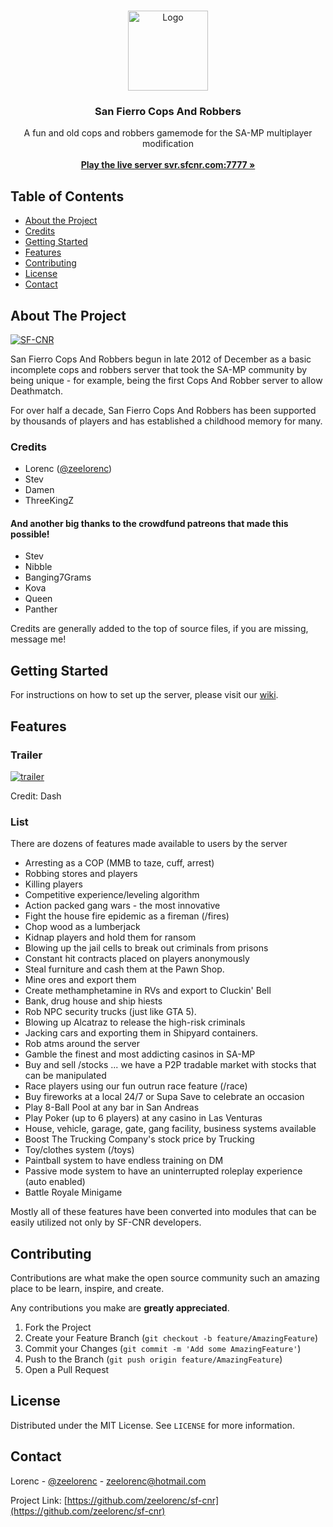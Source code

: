 <!-- PROJECT LOGO -->
<br />
<p align="center">
  <a href="https://sfcnr.com">
    <img src="https://i.imgur.com/Yzq9JiT.png" alt="Logo" width="128" height="128">
  </a>

  <h3 align="center">San Fierro Cops And Robbers</h3>

  <p align="center">
    A fun and old cops and robbers gamemode for the SA-MP multiplayer modification
    <br /><br />
    <a href="https://sfcnr.com"><strong>Play the live server svr.sfcnr.com:7777 »</strong></a>
  </p>
</p>

<!-- TABLE OF CONTENTS -->
## Table of Contents

* [About the Project](#about-the-project)
* [Credits](#credits)
* [Getting Started](#getting-started)
* [Features](#features)
* [Contributing](#contributing)
* [License](#license)
* [Contact](#contact)

<!-- ABOUT THE PROJECT -->
## About The Project

[![SF-CNR][sf-cnr]](https://sfcnr.com)

San Fierro Cops And Robbers begun in late 2012 of December as a basic incomplete cops and robbers server that took 
the SA-MP community by being unique - for example, being the first Cops And Robber server to allow Deathmatch.

For over half a decade, San Fierro Cops And Robbers has been supported by thousands of players and has established
a childhood memory for many.

### Credits

* Lorenc ([@zeelorenc](https://twitter.com/zeelorenc))
* Stev
* Damen
* ThreeKingZ

#### And another big thanks to the crowdfund patreons that made this possible!

* Stev
* Nibble
* Banging7Grams
* Kova
* Queen
* Panther

Credits are generally added to the top of source files, if you are missing, message me!

<!-- GETTING STARTED -->
## Getting Started

For instructions on how to set up the server, please visit our [wiki](https://github.com/zeelorenc/sf-cnr).

<!-- USAGE EXAMPLES -->
## Features

### Trailer
[![trailer][trailer]](https://www.youtube.com/watch?v=ezZHpT4vgYY)

Credit: Dash

### List
There are dozens of features made available to users by the server
* Arresting as a COP (MMB to taze, cuff, arrest)
* Robbing stores and players
* Killing players
* Competitive experience/leveling algorithm
* Action packed gang wars - the most innovative
* Fight the house fire epidemic as a fireman (/fires)
* Chop wood as a lumberjack
* Kidnap players and hold them for ransom
* Blowing up the jail cells to break out criminals from prisons
* Constant hit contracts placed on players anonymously
* Steal furniture and cash them at the Pawn Shop.
* Mine ores and export them
* Create methamphetamine in RVs and export to Cluckin' Bell
* Bank, drug house and ship hiests
* Rob NPC security trucks (just like GTA 5).
* Blowing up Alcatraz to release the high-risk criminals
* Jacking cars and exporting them in Shipyard containers.
* Rob atms around the server
* Gamble the finest and most addicting casinos in SA-MP
* Buy and sell /stocks ... we have a P2P tradable market with stocks that can be manipulated
* Race players using our fun outrun race feature (/race)
* Buy fireworks at a local 24/7 or Supa Save to celebrate an occasion
* Play 8-Ball Pool at any bar in San Andreas
* Play Poker (up to 6 players) at any casino in Las Venturas
* House, vehicle, garage, gate, gang facility, business systems available
* Boost The Trucking Company's stock price by Trucking
* Toy/clothes system (/toys)
* Paintball system to have endless training on DM
* Passive mode system to have an uninterrupted roleplay experience (auto enabled)
* Battle Royale Minigame

Mostly all of these features have been converted into modules that can be easily utilized not only by SF-CNR developers.

<!-- CONTRIBUTING -->
## Contributing

Contributions are what make the open source community such an amazing place to be learn, inspire, and create. 

Any contributions you make are **greatly appreciated**.

1. Fork the Project
2. Create your Feature Branch (`git checkout -b feature/AmazingFeature`)
3. Commit your Changes (`git commit -m 'Add some AmazingFeature'`)
4. Push to the Branch (`git push origin feature/AmazingFeature`)
5. Open a Pull Request

<!-- LICENSE -->
## License

Distributed under the MIT License. See `LICENSE` for more information.

<!-- CONTACT -->
## Contact

Lorenc - [@zeelorenc](https://twitter.com/zeelorenc) - zeelorenc@hotmail.com

Project Link: [https://github.com/zeelorenc/sf-cnr](https://github.com/zeelorenc/sf-cnr)

[sf-cnr]: https://i.imgur.com/IuzVeBc.png
[trailer]: http://i3.ytimg.com/vi/ezZHpT4vgYY/hqdefault.jpg
